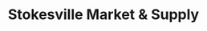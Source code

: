 ---
title: "Stokesville Market & Supply"
url: /mount-solon/stokesville-market-und-supply/
shop: Lebensmittel
---